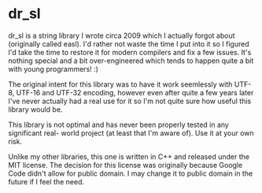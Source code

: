 dr_sl
=====
dr_sl is a string library I wrote circa 2009 which I actually forgot about (originally
called easl). I'd rather not waste the time I put into it so I figured I'd take the time
to restore it for modern compilers and fix a few issues. It's nothing special and a bit
over-engineered which tends to happen quite a bit with young programmers! :)

The original intent for this library was to have it work seemlessly with UTF-8, UTF-16 and
UTF-32 encoding, however even after quite a few years later I've never actually had a real
use for it so I'm not quite sure how useful this library would be.

This library is not optimal and has never been properly tested in any significant real-
world project (at least that I'm aware of). Use it at your own risk.

Unlike my other libraries, this one is written in C++ and released under the MIT license.
The decision for this license was originally because Google Code didn't allow for public
domain. I may change it to public domain in the future if I feel the need.